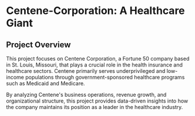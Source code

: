 # Centene-Corporation: A Healthcare Giant

## Project Overview
This project focuses on Centene Corporation, a Fortune 50 company based in St. Louis, Missouri, that plays a crucial role in the health insurance and healthcare sectors. Centene primarily serves underprivileged and low-income populations through government-sponsored healthcare programs such as Medicaid and Medicare.

By analyzing Centene's business operations, revenue growth, and organizational structure, this project provides data-driven insights into how the company maintains its position as a leader in the healthcare industry.

